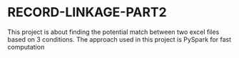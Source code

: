 # RECORD-LINKAGE-PART2
This project is about finding the potential match between two excel files based on 3 conditions. The approach used in this project is PySpark for fast computation
